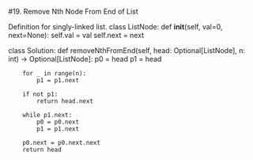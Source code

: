 #19. Remove Nth Node From End of List

 Definition for singly-linked list.
 class ListNode:
     def __init__(self, val=0, next=None):
        self.val = val
        self.next = next

class Solution:
    def removeNthFromEnd(self, head: Optional[ListNode], n: int) -> Optional[ListNode]:
        p0 = head
        p1 = head

        for _ in range(n):
            p1 = p1.next

        if not p1:
            return head.next

        while p1.next:
            p0 = p0.next
            p1 = p1.next

        p0.next = p0.next.next
        return head
